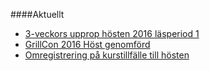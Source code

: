 ####Aktuellt

* [3-veckors upprop hösten 2016 läsperiod 1](t/5657)
* [GrillCon 2016 Höst genomförd](https://grillcon.dbwebb.se)
* [Omregistrering på kurstillfälle till hösten](kurser/faq/omregistrering)
